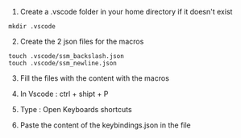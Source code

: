 1. Create a .vscode folder in your home directory if it doesn't exist

```shell
mkdir .vscode
```

2. Create the 2 json files for the macros

```shell
touch .vscode/ssm_backslash.json
touch .vscode/ssm_newline.json
```

3. Fill the files with the content with the macros

4. In Vscode : ctrl + shipt + P

5. Type : Open Keyboards shortcuts

6. Paste the content of the keybindings.json in the file
